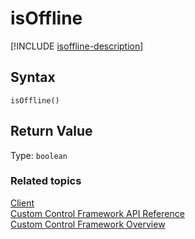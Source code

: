 # isOffline

[!INCLUDE [isoffline-description](includes/isoffline-description.md)]

## Syntax

`isOffline()`

## Return Value

Type: `boolean`


### Related topics

[Client](../client.md)<br />
[Custom Control Framework API Reference](../index.md)<br />
[Custom Control Framework Overview](../../custom-control-framework-overview.md)<br />